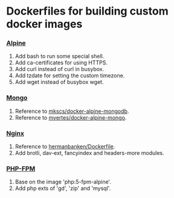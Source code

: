 # Dockerfiles for building custom docker images
### [Alpine](https://github.com/zhuwenbing/dockerfiles/blob/master/Dockerfile.alpine)
1. Add bash to run some special shell.
1. Add ca-certificates for using HTTPS.
1. Add curl instead of curl in busybox.
1. Add tzdate for setting the custom timezone.
1. Add wget instead of busybox wget.

### [Mongo](https://github.com/zhuwenbing/dockerfiles/blob/master/Dockerfile.mongo)
1. Reference to [mkscs/docker-alpine-mongodb](https://github.com/mkscs/docker-alpine-mongodb).
1. Reference to [mvertes/docker-alpine-mongo](https://github.com/mvertes/docker-alpine-mongo).

### [Nginx](https://github.com/zhuwenbing/dockerfiles/blob/master/Dockerfile.nginx)
1. Reference to [hermanbanken/Dockerfile](https://gist.github.com/hermanbanken/96f0ff298c162a522ddbba44cad31081).
1. Add brotli, dav-ext, fancyindex and headers-more modules.

### [PHP-FPM](https://github.com/zhuwenbing/dockerfiles/blob/master/Dockerfile.php-fpm)
1. Base on the image 'php:5-fpm-alpine'.
1. Add php exts of 'gd', 'zip' and 'mysql'.
